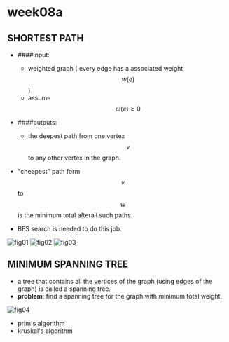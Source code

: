 # week08a

## SHORTEST PATH
- ####input:
	- weighted graph ( every edge has a associated weight $$w(e)$$ )
	- assume $$\omega(e)\geq0$$
- ####outputs:
	- the deepest path from one vertex $$v$$ to any other vertex in the graph.
 
- "cheapest" path form $$v$$ to $$w$$ is the minimum total afterall such paths.
- BFS search is needed to do this job.

![fig01](week05/[COEN179]week08a-fig01.png)
![fig02](week05/[COEN179]week08a-fig02.png)
![fig03](week05/[COEN179]week08a-fig03.png)

## MINIMUM SPANNING TREE
- a tree that contains all the vertices of the graph (using edges of the graph) is called a spanning tree.
- **problem**: find a spanning tree for the graph with minimum total weight.

![fig04](week05/[COEN179]week08a-fig04.png)
- prim's algorithm
- kruskal's algorithm